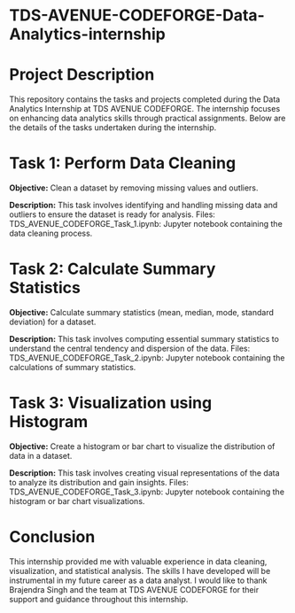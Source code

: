 # TDS-AVENUE-CODEFORGE-Data-Analytics-internship
# Project Description
This repository contains the tasks and projects completed during the Data Analytics Internship at TDS AVENUE CODEFORGE. The internship focuses on enhancing data analytics skills through practical assignments. Below are the details of the tasks undertaken during the internship.

# Task 1: Perform Data Cleaning
**Objective:** Clean a dataset by removing missing values and outliers.

**Description:** This task involves identifying and handling missing data and outliers to ensure the dataset is ready for analysis.
Files:
TDS_AVENUE_CODEFORGE_Task_1.ipynb: Jupyter notebook containing the data cleaning process.
# Task 2: Calculate Summary Statistics
**Objective:** Calculate summary statistics (mean, median, mode, standard deviation) for a dataset.

**Description:** This task involves computing essential summary statistics to understand the central tendency and dispersion of the data.
Files:
TDS_AVENUE_CODEFORGE_Task_2.ipynb: Jupyter notebook containing the calculations of summary statistics.
# Task 3: Visualization using Histogram
**Objective:** Create a histogram or bar chart to visualize the distribution of data in a dataset.

**Description:** This task involves creating visual representations of the data to analyze its distribution and gain insights.
Files:
TDS_AVENUE_CODEFORGE_Task_3.ipynb: Jupyter notebook containing the histogram or bar chart visualizations.

# Conclusion
This internship provided me with valuable experience in data cleaning, visualization, and statistical analysis. The skills I have developed will be instrumental in my future career as a data analyst. I would like to thank Brajendra Singh and the team at TDS AVENUE CODEFORGE for their support and guidance throughout this internship.
